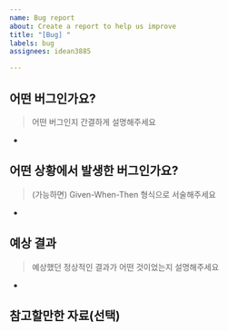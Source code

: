```yaml
---
name: Bug report
about: Create a report to help us improve
title: "[Bug] "
labels: bug
assignees: idean3885

---
```


## 어떤 버그인가요?

> 어떤 버그인지 간결하게 설명해주세요
* 

## 어떤 상황에서 발생한 버그인가요?

> (가능하면) Given-When-Then 형식으로 서술해주세요
* 

## 예상 결과

> 예상했던 정상적인 결과가 어떤 것이었는지 설명해주세요
* 

## 참고할만한 자료(선택)
